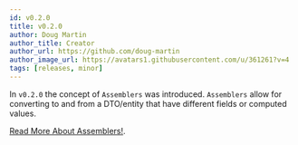 ```yaml
---
id: v0.2.0
title: v0.2.0
author: Doug Martin
author_title: Creator
author_url: https://github.com/doug-martin
author_image_url: https://avatars1.githubusercontent.com/u/361261?v=4
tags: [releases, minor]
---
```


In `v0.2.0` the concept of `Assemblers` was introduced. `Assemblers` allow for converting to and from a DTO/entity that have different fields or computed values.

[Read More About Assemblers!](../docs/concepts/assemblers).
